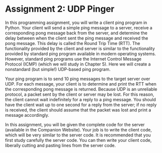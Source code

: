 # Assignment 2: UDP Pinger

In this programming assignment, you will write a client ping program in Python. Your client will send a simple ping message to a server, receive a corresponding pong message back from the server, and determine the delay between when the client sent the ping message and received the pong message. This delay is called the Round Trip Time (RTT). The functionality provided by the client and server is similar to the functionality provided by standard ping program available in modern operating systems. However, standard ping programs use the Internet Control Message Protocol (ICMP) (which we will study in Chapter 5). Here we will create a nonstandard (but simple!) UDP-based ping program.

Your ping program is to send 10 ping messages to the target server over UDP. For each message, your client is to determine and print the RTT when the corresponding pong message is returned. Because UDP is an unreliable protocol, a packet sent by the client or server may be lost. For this reason, the client cannot wait indefinitely for a reply to a ping message. You should have the client wait up to one second for a reply from the server; if no reply is received, the client should assume that the packet was lost and print a message accordingly.

In this assignment, you will be given the complete code for the server (available in the Companion Website). Your job is to write the client code, which will be very similar to the server code. It is recommended that you first study carefully the server code. You can then write your client code, liberally cutting and pasting lines from the server code.
